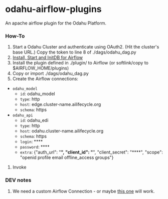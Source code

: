 # odahu-airflow-plugins

An apache airflow plugin for the Odahu Platform.

### How-To 

1. Start a Odahu Cluster and authenticate using OAuth2. (Hit the cluster's base URL.) Copy the token to line 8 of ./dags/odahu_dag.py
1. [Install, Start and InitDB for Airflow](https://airflow.apache.org/installation.html)  
1. Install the plugin defined in ./plugin/ to Airflow (or softlink/copy to $AIRFLOW_HOME/plugins)
1. Copy or import ./dags/odahu_dag.py
1. Create the Airflow connections:
* `odahu_model`
    * `id`: odahu_model
    * `type`: http
    * `host`: edge.cluster-name.ailifecycle.org
    * `schema`: https
* `odahu_api`
    * `id`: odahu_edi
    * `type`: http
    * `host`: odahu.cluster-name.ailifecycle.org
    * `schema`: https
    * `login`: ****
    * `password`: ****
    * `extra`: {"auth_url": "****", "client_id": "****", "client_secret": "****", "scope": "openid profile email offline_access groups"}

1. Invoke

### DEV notes

1. We need a custom Airflow Connection - or maybe [this one](https://github.com/eliiza/airflow-oauth2) will work.
